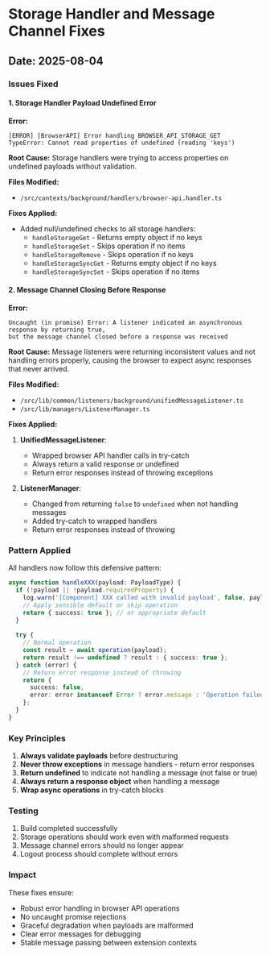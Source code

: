 # Storage Handler and Message Channel Fixes

## Date: 2025-08-04

### Issues Fixed

#### 1. Storage Handler Payload Undefined Error
**Error:**
```
[ERROR] [BrowserAPI] Error handling BROWSER_API_STORAGE_GET 
TypeError: Cannot read properties of undefined (reading 'keys')
```

**Root Cause:** Storage handlers were trying to access properties on undefined payloads without validation.

**Files Modified:**
- `/src/contexts/background/handlers/browser-api.handler.ts`

**Fixes Applied:**
- Added null/undefined checks to all storage handlers:
  - `handleStorageGet` - Returns empty object if no keys
  - `handleStorageSet` - Skips operation if no items
  - `handleStorageRemove` - Skips operation if no keys
  - `handleStorageSyncGet` - Returns empty object if no keys
  - `handleStorageSyncSet` - Skips operation if no items

#### 2. Message Channel Closing Before Response
**Error:**
```
Uncaught (in promise) Error: A listener indicated an asynchronous response by returning true, 
but the message channel closed before a response was received
```

**Root Cause:** Message listeners were returning inconsistent values and not handling errors properly, causing the browser to expect async responses that never arrived.

**Files Modified:**
- `/src/lib/common/listeners/background/unifiedMessageListener.ts`
- `/src/lib/managers/ListenerManager.ts`

**Fixes Applied:**

1. **UnifiedMessageListener**:
   - Wrapped browser API handler calls in try-catch
   - Always return a valid response or undefined
   - Return error responses instead of throwing exceptions

2. **ListenerManager**:
   - Changed from returning `false` to `undefined` when not handling messages
   - Added try-catch to wrapped handlers
   - Return error responses instead of throwing

### Pattern Applied

All handlers now follow this defensive pattern:
```typescript
async function handleXXX(payload: PayloadType) {
  if (!payload || !payload.requiredProperty) {
    log.warn('[Component] XXX called with invalid payload', false, payload);
    // Apply sensible default or skip operation
    return { success: true }; // or appropriate default
  }
  
  try {
    // Normal operation
    const result = await operation(payload);
    return result !== undefined ? result : { success: true };
  } catch (error) {
    // Return error response instead of throwing
    return { 
      success: false, 
      error: error instanceof Error ? error.message : 'Operation failed' 
    };
  }
}
```

### Key Principles
1. **Always validate payloads** before destructuring
2. **Never throw exceptions** in message handlers - return error responses
3. **Return undefined** to indicate not handling a message (not false or true)
4. **Always return a response object** when handling a message
5. **Wrap async operations** in try-catch blocks

### Testing
1. Build completed successfully
2. Storage operations should work even with malformed requests
3. Message channel errors should no longer appear
4. Logout process should complete without errors

### Impact
These fixes ensure:
- Robust error handling in browser API operations
- No uncaught promise rejections
- Graceful degradation when payloads are malformed
- Clear error messages for debugging
- Stable message passing between extension contexts
